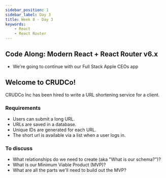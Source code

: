 ```yaml
---
sidebar_position: 1
sidebar_label: Day 3
title: Week 8 - Day 3
keywords:
    - React
    - React Router
---
```


<!-- markdownlint-disable no-trailing-punctuation -->

## Code Along: Modern React + React Router v6.x

- We're going to continue with our Full Stack Apple CEOs app

## Welcome to CRUDCo!

CRUDCo Inc has been hired to write a URL shortening service for a client.

### Requirements

- Users can submit a long URL.
- URLs are saved in a database.
- Unique IDs are generated for each URL.
- The short url is available via a list when a user logs in.

### To discuss

- What relationships do we need to create (aka "What is our schema?")?
- What is our Minimum Viable Product (MVP)?
- What are all the parts we'll need to build out the MVP?
